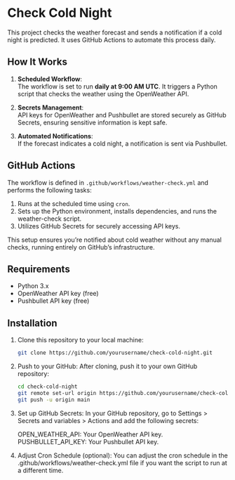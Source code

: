 # Check Cold Night

This project checks the weather forecast and sends a notification if a cold night is predicted. It uses GitHub Actions to automate this process daily.

## How It Works

1. **Scheduled Workflow**:  
   The workflow is set to run **daily at 9:00 AM UTC**. It triggers a Python script that checks the weather using the OpenWeather API.

2. **Secrets Management**:  
   API keys for OpenWeather and Pushbullet are stored securely as GitHub Secrets, ensuring sensitive information is kept safe.

3. **Automated Notifications**:  
   If the forecast indicates a cold night, a notification is sent via Pushbullet.

## GitHub Actions

The workflow is defined in `.github/workflows/weather-check.yml` and performs the following tasks:

1. Runs at the scheduled time using `cron`.
2. Sets up the Python environment, installs dependencies, and runs the weather-check script.
3. Utilizes GitHub Secrets for securely accessing API keys.

This setup ensures you’re notified about cold weather without any manual checks, running entirely on GitHub’s infrastructure.

## Requirements

- Python 3.x
- OpenWeather API key (free)
- Pushbullet API key (free)

## Installation

1. Clone this repository to your local machine:
   ```bash
   git clone https://github.com/yourusername/check-cold-night.git

2. Push to your GitHub:
   After cloning, push it to your own GitHub repository:

   ```bash
   cd check-cold-night
   git remote set-url origin https://github.com/yourusername/check-cold-night.git
   git push -u origin main

3. Set up GitHub Secrets:
   In your GitHub repository, go to Settings > Secrets and variables > Actions and add the following secrets:

   OPEN_WEATHER_API: Your OpenWeather API key.
   PUSHBULLET_API_KEY: Your Pushbullet API key.

4. Adjust Cron Schedule (optional):
   You can adjust the cron schedule in the .github/workflows/weather-check.yml file if you want the script to run at a different time.
